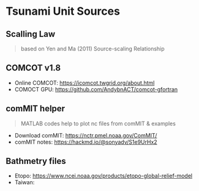 # Tsunami Unit Sources

## Scalling Law
>  based on Yen and Ma (2011) Source-scaling Relationship

## COMCOT v1.8
* Online COMCOT: https://icomcot.twgrid.org/about.html
* COMOCT GPU: https://github.com/AndybnACT/comcot-gfortran

## comMIT helper
> MATLAB codes help to plot nc files from comMIT & examples
* Download comMIT: https://nctr.pmel.noaa.gov/ComMIT/
* comMIT notes: https://hackmd.io/@sonyadv/S1e9UrHx2

## Bathmetry files
* Etopo: https://www.ncei.noaa.gov/products/etopo-global-relief-model
* Taiwan: 
